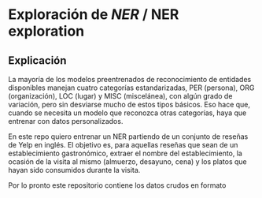 # Exploración de _NER_ / NER exploration


## Explicación

La mayoría de los modelos preentrenados de reconocimiento de entidades disponibles manejan cuatro categorías estandarizadas, PER (persona), ORG (organización), LOC (lugar) y MISC (miscelánea), con algún grado de variación, pero sin desviarse mucho de estos tipos básicos. Eso hace que, cuando se necesita un modelo que reconozca otras categorías, haya que entrenar con datos personalizados. 

En este repo quiero entrenar un NER partiendo de un conjunto de reseñas de Yelp en inglés. El objetivo es, para aquellas reseñas que sean de un establecimiento gastronómico, extraer el nombre del establecimiento, la ocasión de la visita al mismo (almuerzo, desayuno, cena) y los platos que hayan sido consumidos durante la visita.

Por lo pronto este repositorio contiene los datos crudos en formato 
